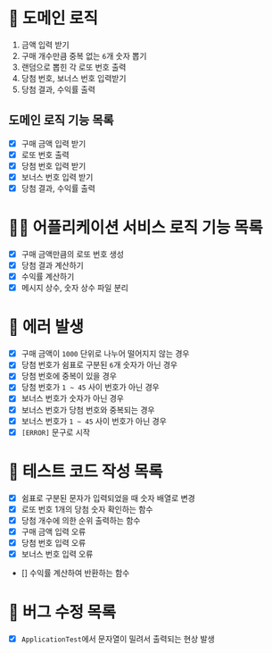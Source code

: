 # 🚀 도메인 로직

1. 금액 입력 받기
2. 구매 개수만큼 중복 없는 `6`개 숫자 뽑기
3. 랜덤으로 뽑힌 각 로또 번호 출력
4. 당첨 번호, 보너스 번호 입력받기
5. 당첨 결과, 수익률 출력

## 도메인 로직 기능 목록

- [x] 구매 금액 입력 받기
- [x] 로또 번호 출력
- [x] 당첨 번호 입력 받기
- [x] 보너스 번호 입력 받기
- [x] 당첨 결과, 수익률 출력

# 🧑‍💻 어플리케이션 서비스 로직 기능 목록

- [x] 구매 금액만큼의 로또 번호 생성
- [x] 당첨 결과 계산하기
- [x] 수익률 계산하기
- [x] 메시지 상수, 숫자 상수 파일 분리

# 🚫 에러 발생

- [x] 구매 금액이 `1000` 단위로 나누어 떨어지지 않는 경우
- [x] 당첨 번호가 쉼표로 구분된 `6`개 숫자가 아닌 경우
- [x] 당첨 번호에 중복이 있을 경우
- [x] 당첨 번호가 `1 ~ 45` 사이 번호가 아닌 경우
- [x] 보너스 번호가 숫자가 아닌 경우
- [x] 보너스 번호가 당첨 번호와 중복되는 경우
- [x] 보너스 번호가 `1 ~ 45` 사이 번호가 아닌 경우
- [x] `[ERROR]` 문구로 시작

# 🔖 테스트 코드 작성 목록

- [x] 쉼표로 구분된 문자가 입력되었을 때 숫자 배열로 변경
- [x] 로또 번호 1개의 당첨 숫자 확인하는 함수
- [x] 당첨 개수에 의한 순위 출력하는 함수
- [x] 구매 금액 입력 오류
- [x] 당첨 번호 입력 오류
- [x] 보너스 번호 입력 오류
- [] 수익률 계산하여 반환하는 함수

# 🐞 버그 수정 목록

- [x] `ApplicationTest`에서 문자열이 밀려서 출력되는 현상 발생

